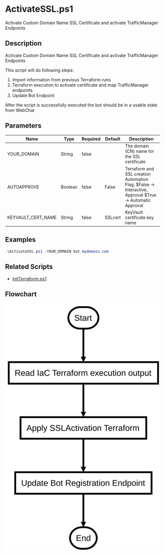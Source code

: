 # ActivateSSL.ps1

Activate Custom Domain Name SSL Certificate and activate TrafficManager Endpoints

## Description

Activate Custom Domain Name SSL Certificate and activate TrafficManager Endpoints

This script will do following steps:

1. Import information from previous Terraform runs
2. Terraform execution to activate certificate and map TrafficManager endpoints
3. Update Bot Endpoint

After the script is successfully executed the bot should be in a usable state from WebChat

## Parameters

| Name | Type | Required | Default | Description |
| - | - | - | - | - |
| YOUR_DOMAIN | String | false |  | The domain (CN) name for the SSL certificate |
| AUTOAPPROVE | Boolean | false | False | Terraform and SSL creation Automation Flag. $False -> Interactive, Approval $True -> Automatic Approval |
| KEYVAULT_CERT_NAME | String | false | SSLcert | KeyVault certificate key name |

## Examples

```powershell
.\ActivateSSL.ps1 -YOUR_DOMAIN bot.mydomain.com

```


## Related Scripts
- [InitTerraform.ps1](InitTerraform.md)


## Flowchart

<div align='center'>

![Flowchart for ActivateSSL.ps1](../flowchart/ActivateSSL.flowchart.svg)
</div>
